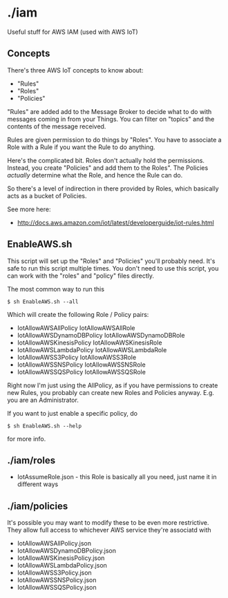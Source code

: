 # ./iam

Useful stuff for AWS IAM (used with AWS IoT)

## Concepts

There's three AWS IoT concepts to know about:

* "Rules"
* "Roles"
* "Policies"

"Rules" are added add to the Message Broker to decide what to do with messages coming
in from your Things. 
You can filter on "topics" and the contents of the message received.

Rules are given permission to do things by "Roles".
You have to associate a Role with a Rule if you want
the Rule to do anything.

Here's the complicated bit. Roles don't actually hold the permissions.
Instead, you create "Policies" and add them to the Roles".
The Policies _actually_ determine what the Role, and hence the Rule
can do.

So there's a level of indirection in there provided by Roles, which
basically acts as a bucket of Policies.

See more here:

* http://docs.aws.amazon.com/iot/latest/developerguide/iot-rules.html


## EnableAWS.sh

This script will set up the "Roles" and "Policies" you'll probably need.
It's safe to run this script multiple times.
You don't need to use this script, you can work with the "roles" and "policy"
files directly.

The most common way to run this 

    $ sh EnableAWS.sh --all

Which will create the following Role / Policy pairs:

* IotAllowAWSAllPolicy IotAllowAWSAllRole
* IotAllowAWSDynamoDBPolicy IotAllowAWSDynamoDBRole
* IotAllowAWSKinesisPolicy IotAllowAWSKinesisRole
* IotAllowAWSLambdaPolicy IotAllowAWSLambdaRole
* IotAllowAWSS3Policy IotAllowAWSS3Role
* IotAllowAWSSNSPolicy IotAllowAWSSNSRole
* IotAllowAWSSQSPolicy IotAllowAWSSQSRole

Right now I'm just using the AllPolicy, as if you 
have permissions to create new Rules, you probably can
create new Roles and Policies anyway. E.g. you
are an Administrator.

If you want to just enable a specific policy, do

    $ sh EnableAWS.sh --help

for more info.

## ./iam/roles

* IotAssumeRole.json - this Role is basically all you need, just name it in different ways

## ./iam/policies

It's possible you may want to modify these to be even more restrictive. 
They allow full access to whichever AWS service they're associatd with

* IotAllowAWSAllPolicy.json
* IotAllowAWSDynamoDBPolicy.json
* IotAllowAWSKinesisPolicy.json
* IotAllowAWSLambdaPolicy.json
* IotAllowAWSS3Policy.json
* IotAllowAWSSNSPolicy.json
* IotAllowAWSSQSPolicy.json
